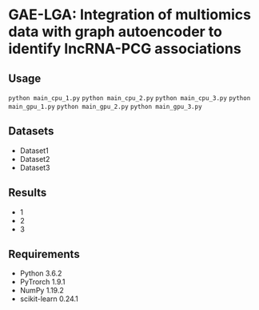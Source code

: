 # GAE-LGA: Integration of multiomics data with graph autoencoder to identify lncRNA-PCG associations

## Usage
```python main_cpu_1.py```
```python main_cpu_2.py```
```python main_cpu_3.py```
```python main_gpu_1.py```
```python main_gpu_2.py```
```python main_gpu_3.py```

## Datasets
  * Dataset1
  * Dataset2
  * Dataset3

## Results
 * 1    
 * 2
 * 3

## Requirements
  * Python 3.6.2
  * PyTrorch 1.9.1
  * NumPy 1.19.2
  * scikit-learn 0.24.1

